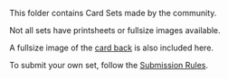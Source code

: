 This folder contains Card Sets made by the community.

Not all sets have printsheets or fullsize images available.

A fullsize image of the [card back](https://github.com/Az-Neter/The-Game-of-Forms/blob/main/Cards/CardBack.png) is also included here.
 
 To submit your own set, follow the [Submission Rules]().
